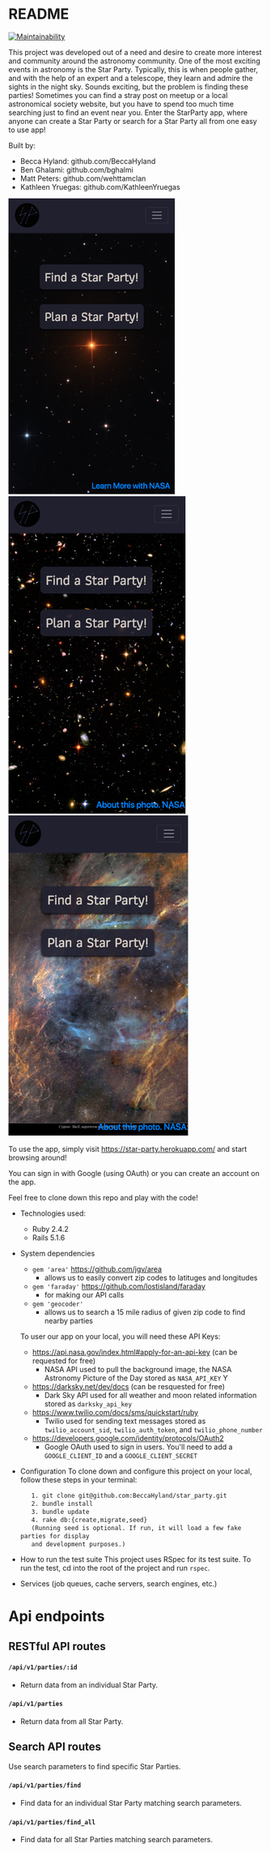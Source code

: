 # README
[![Maintainability](https://api.codeclimate.com/v1/badges/981b45677d5bb8f9cb65/maintainability)](https://codeclimate.com/github/BeccaHyland/star_party/maintainability)

This project was developed out of a need and desire to create more interest and community around the astronomy community. One of the most exciting events in astronomy is the Star Party. Typically, this is when people gather, and with the help of an expert and a telescope, they learn and admire the sights in the night sky. Sounds exciting, but the problem is finding these parties! Sometimes you can find a stray post on meetup or a local astronomical society website, but you have to spend too much time searching just to find an event near you.  Enter the StarParty app, where anyone can create a Star Party or search for a Star Party all from one easy to use app! 

Built by:
- Becca Hyland: github.com/BeccaHyland
- Ben Ghalami: github.com/bghalmi
- Matt Peters: github.com/wehttamclan
- Kathleen Yruegas: github.com/KathleenYruegas

![Image of Landing Page](https://github.com/BeccaHyland/star_party/blob/readme_apod/app/assets/images/landing1.png)
![Image of Landing Page](https://github.com/BeccaHyland/star_party/blob/readme_apod/app/assets/images/landing2.png)
![Image of Landing Page](https://github.com/BeccaHyland/star_party/blob/readme_apod/app/assets/images/landing3.png)

To use the app, simply visit https://star-party.herokuapp.com/ and start browsing around!

You can sign in with Google (using OAuth) or you can create an account on the app.

Feel free to clone down this repo and play with the code! 

* Technologies used:
  - Ruby 2.4.2
  - Rails 5.1.6

* System dependencies
  - `gem 'area'` https://github.com/jgv/area 
    - allows us to easily convert zip codes to latituges and longitudes 
  - `gem 'faraday'` https://github.com/lostisland/faraday
    - for making our API calls
  - `gem 'geocoder'`
    - allows us to search a 15 mile radius of given zip code to find nearby parties
  
  To user our app on your local, you will need these API Keys:
    - https://api.nasa.gov/index.html#apply-for-an-api-key (can be requested for free)
      - NASA API used to pull the background image, the NASA Astronomy Picture of the Day stored as `NASA_API_KEY`
Y
    - https://darksky.net/dev/docs (can be resquested for free)
      - Dark Sky API used for all weather and moon related information stored as `darksky_api_key`
    - https://www.twilio.com/docs/sms/quickstart/ruby
      - Twilio used for sending text messages stored as `twilio_account_sid`, `twilio_auth_token`, and `twilio_phone_number`
    - https://developers.google.com/identity/protocols/OAuth2
      - Google OAuth used to sign in users. You'll need to add a `GOOGLE_CLIENT_ID` and a `GOOGLE_CLIENT_SECRET`
  

* Configuration
  To clone down and configure this project on your local, follow these steps in your terminal:
  ```
     1. git clone git@github.com:BeccaHyland/star_party.git
     2. bundle install
     3. bundle update
     4. rake db:{create,migrate,seed} 
     (Running seed is optional. If run, it will load a few fake parties for display 
     and development purposes.)
     ```


* How to run the test suite
  This project uses RSpec for its test suite. To run the test, cd into the root of the project and run ```rspec```.

* Services (job queues, cache servers, search engines, etc.)


# Api endpoints
## RESTful API routes
#### `/api/v1/parties/:id`
* Return data from an individual Star Party. 

#### `/api/v1/parties`
* Return data from all Star Party.

## Search API routes
Use search parameters to find specific Star Parties.
#### `/api/v1/parties/find`
* Find data for an individual Star Party matching search parameters.

#### `/api/v1/parties/find_all`
* Find data for all Star Parties matching search parameters.
